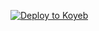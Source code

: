 [![Deploy to Koyeb](https://www.koyeb.com/static/images/deploy/button.svg)](https://app.koyeb.com/deploy?type=git&repository=github.com/Haruto-hyuuga/MVs&branch=main&name=Maidgcbot)

